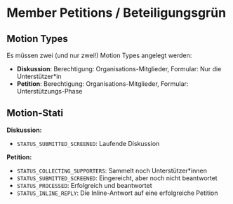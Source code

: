 # Member Petitions / Beteiligungsgrün



## Motion Types

Es müssen zwei (und nur zwei!) Motion Types angelegt werden:

- **Diskussion**: Berechtigung: Organisations-Mitglieder, Formular: Nur die Unterstützer*in
- **Petition**: Berechtigung: Organisations-Mitglieder, Formular: Unterstützungs-Phase



## Motion-Stati

**Diskussion:**

- ``STATUS_SUBMITTED_SCREENED``:  Laufende Diskussion

**Petition:**

- ``STATUS_COLLECTING_SUPPORTERS``: Sammelt noch Unterstützer*innen
- ``STATUS_SUBMITTED_SCREENED``: Eingereicht, aber noch nicht beantwortet
- ``STATUS_PROCESSED``: Erfolgreich und beantwortet
- ``STATUS_INLINE_REPLY``: Die Inline-Antwort auf eine erfolgreiche Petition

